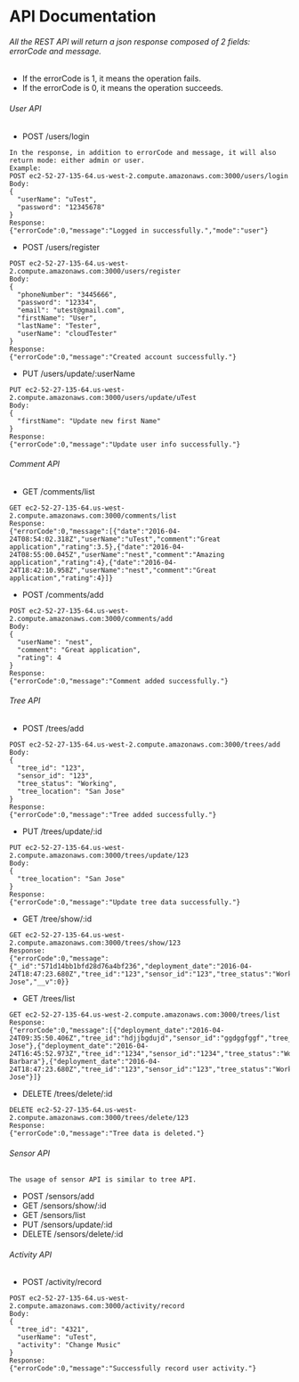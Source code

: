 # API Documentation
###### All the REST API will return a json response composed of 2 fields: errorCode and message. 
* If the errorCode is 1, it means the operation fails. 
* If the errorCode is 0, it means the operation succeeds.

###### User API
* POST /users/login
`````
In the response, in addition to errorCode and message, it will also return mode: either admin or user.
Example:
POST ec2-52-27-135-64.us-west-2.compute.amazonaws.com:3000/users/login
Body: 
{
  "userName": "uTest",
  "password": "12345678"
}
Response: 
{"errorCode":0,"message":"Logged in successfully.","mode":"user"}
`````
* POST /users/register
`````
POST ec2-52-27-135-64.us-west-2.compute.amazonaws.com:3000/users/register
Body:
{
  "phoneNumber": "3445666",
  "password": "12334",
  "email": "utest@gmail.com",
  "firstName": "User",
  "lastName": "Tester",
  "userName": "cloudTester"
}
Response:
{"errorCode":0,"message":"Created account successfully."}
`````

* PUT /users/update/:userName
`````
PUT ec2-52-27-135-64.us-west-2.compute.amazonaws.com:3000/users/update/uTest
Body: 
{
  "firstName": "Update new first Name"
}
Response:
{"errorCode":0,"message":"Update user info successfully."}
`````


###### Comment API
* GET /comments/list
`````
GET ec2-52-27-135-64.us-west-2.compute.amazonaws.com:3000/comments/list
Response:
{"errorCode":0,"message":[{"date":"2016-04-24T08:54:02.318Z","userName":"uTest","comment":"Great application","rating":3.5},{"date":"2016-04-24T08:55:00.045Z","userName":"nest","comment":"Amazing application","rating":4},{"date":"2016-04-24T18:42:10.958Z","userName":"nest","comment":"Great application","rating":4}]}
`````

* POST /comments/add
`````
POST ec2-52-27-135-64.us-west-2.compute.amazonaws.com:3000/comments/add
Body:
{
  "userName": "nest",
  "comment": "Great application",
  "rating": 4
}
Response:
{"errorCode":0,"message":"Comment added successfully."}
`````


###### Tree API
* POST /trees/add
`````
POST ec2-52-27-135-64.us-west-2.compute.amazonaws.com:3000/trees/add
Body:
{
  "tree_id": "123",
  "sensor_id": "123",
  "tree_status": "Working",
  "tree_location": "San Jose"
}
Response:
{"errorCode":0,"message":"Tree added successfully."}
`````

* PUT /trees/update/:id
`````
PUT ec2-52-27-135-64.us-west-2.compute.amazonaws.com:3000/trees/update/123
Body:
{
  "tree_location": "San Jose"
}
Response:
{"errorCode":0,"message":"Update tree data successfully."}
`````

* GET /tree/show/:id
`````
GET ec2-52-27-135-64.us-west-2.compute.amazonaws.com:3000/trees/show/123
Response:
{"errorCode":0,"message":{"_id":"571d14bb1bfd28d76a4bf236","deployment_date":"2016-04-24T18:47:23.680Z","tree_id":"123","sensor_id":"123","tree_status":"Working","tree_location":"San Jose","__v":0}}
`````

* GET /trees/list
`````
GET ec2-52-27-135-64.us-west-2.compute.amazonaws.com:3000/trees/list
Response:
{"errorCode":0,"message":[{"deployment_date":"2016-04-24T09:35:50.406Z","tree_id":"hdjjbgdujd","sensor_id":"ggdggfggf","tree_status":"Working","tree_location":"San Jose"},{"deployment_date":"2016-04-24T16:45:52.973Z","tree_id":"1234","sensor_id":"1234","tree_status":"Working","tree_location":"San Barbara"},{"deployment_date":"2016-04-24T18:47:23.680Z","tree_id":"123","sensor_id":"123","tree_status":"Working","tree_location":"San Jose"}]}
`````

* DELETE /trees/delete/:id
`````
DELETE ec2-52-27-135-64.us-west-2.compute.amazonaws.com:3000/trees/delete/123
Response:
{"errorCode":0,"message":"Tree data is deleted."}
`````


###### Sensor API
`````
The usage of sensor API is similar to tree API.
`````
* POST /sensors/add
* GET /sensors/show/:id
* GET /sensors/list
* PUT /sensors/update/:id
* DELETE /sensors/delete/:id


###### Activity API
* POST /activity/record
`````
POST ec2-52-27-135-64.us-west-2.compute.amazonaws.com:3000/activity/record
Body:
{
  "tree_id": "4321",
  "userName": "uTest",
  "activity": "Change Music"
}
Response:
{"errorCode":0,"message":"Successfully record user activity."}


`````

